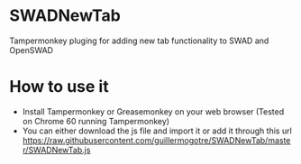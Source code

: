 # SWADNewTab
Tampermonkey pluging for adding new tab functionality to SWAD and OpenSWAD

# How to use it
- Install Tampermonkey or Greasemonkey on your web browser (Tested on Chrome 60 running Tampermonkey)
- You can either download the js file and import it or add it through this url https://raw.githubusercontent.com/guillermogotre/SWADNewTab/master/SWADNewTab.js
